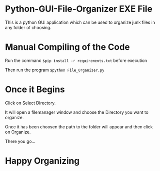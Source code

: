 # Python-GUI-File-Organizer EXE File
This is a python GUI application which can be used to organize junk files in any folder of choosing.

# Manual Compiling of the Code
Run the command `$pip install -r requirements.txt` before execution

Then run the program `$python File_Organizer.py`

# Once it Begins
Click on Select Directory.

It will open a filemanager window and choose the Directory you want to organize.

Once it has been choosen the path to the folder will appear and then click on Organize.

There you go...

# Happy Organizing
